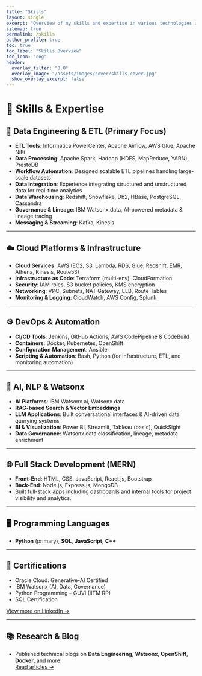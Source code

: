 ```yaml
---
title: "Skills"
layout: single
excerpt: "Overview of my skills and expertise in various technologies and domains."
sitemap: true
permalink: /skills
author_profile: true
toc: true
toc_label: "Skills Overview"
toc_icon: "cog"
header:
  overlay_filter: "0.0"
  overlay_image: "/assets/images/cover/skills-cover.jpg"
  show_overlay_excerpt: false
---
```


# 💼 Skills & Expertise

## 🚀 Data Engineering & ETL (Primary Focus)
- **ETL Tools**: Informatica PowerCenter, Apache Airflow, AWS Glue, Apache NiFi  
- **Data Processing**: Apache Spark, Hadoop (HDFS, MapReduce, YARN), PrestoDB  
- **Workflow Automation**: Designed scalable ETL pipelines handling large-scale datasets  
- **Data Integration**: Experience integrating structured and unstructured data for real-time analytics  
- **Data Warehousing**: Redshift, Snowflake, Db2, HBase, PostgreSQL, Cassandra  
- **Governance & Lineage**: IBM Watsonx.data, AI-powered metadata & lineage tracing  
- **Messaging & Streaming**: Kafka, Kinesis

---

## ☁️ Cloud Platforms & Infrastructure
- **Cloud Services**: AWS (EC2, S3, Lambda, RDS, Glue, Redshift, EMR, Athena, Kinesis, Route53)  
- **Infrastructure as Code**: Terraform (multi-env), CloudFormation  
- **Security**: IAM roles, S3 bucket policies, KMS encryption  
- **Networking**: VPC, Subnets, NAT Gateway, ELB, Route Tables  
- **Monitoring & Logging**: CloudWatch, AWS Config, Splunk

---

## ⚙️ DevOps & Automation
- **CI/CD Tools**: Jenkins, GitHub Actions, AWS CodePipeline & CodeBuild  
- **Containers**: Docker, Kubernetes, OpenShift  
- **Configuration Management**: Ansible  
- **Scripting & Automation**: Bash, Python (for infrastructure, ETL, and monitoring automation)

---

## 🧠 AI, NLP & Watsonx
- **AI Platforms**: IBM Watsonx.ai, Watsonx.data  
- **RAG-based Search & Vector Embeddings**  
- **LLM Applications**: Built conversational interfaces & AI-driven data querying systems  
- **BI & Visualization**: Power BI, Streamlit, Tableau (basic), QuickSight  
- **Data Governance**: Watsonx.data classification, lineage, metadata enrichment

---

## 🌐 Full Stack Development (MERN)
- **Front-End**: HTML, CSS, JavaScript, React.js, Bootstrap  
- **Back-End**: Node.js, Express.js, MongoDB  
- Built full-stack apps including dashboards and internal tools for project visibility and analytics.

---

## 🖥️ Programming Languages
- **Python** (primary), **SQL**, **JavaScript**, **C++**

---

## 📜 Certifications
- Oracle Cloud: Generative-AI Certified  
- IBM Watsonx (AI, Data, Governance)  
- Python Programming – GUVI (IITM RP)  
- SQL Certification

[View more on LinkedIn →](https://linkedin.com/in/abdurahman27)

---

## 📚 Research & Blog
- Published technical blogs on **Data Engineering**, **Watsonx**, **OpenShift**, **Docker**, and more  
[Read articles →](https://abdulrahmanh.com/blog)
